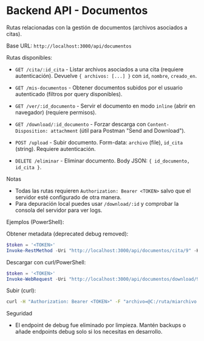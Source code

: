# Backend API - Documentos

Rutas relacionadas con la gestión de documentos (archivos asociados a citas).

Base URL: `http://localhost:3000/api/documentos`

Rutas disponibles:

- `GET /cita/:id_cita` - Listar archivos asociados a una cita (requiere autenticación). Devuelve `{ archivos: [...] }` con `id`, `nombre`, `creado_en`.

- `GET /mis-documentos` - Obtener documentos subidos por el usuario autenticado (filtros por query disponibles).

- `GET /ver/:id_documento` - Servir el documento en modo `inline` (abrir en navegador) (requiere permisos).

- `GET /download/:id_documento` - Forzar descarga con `Content-Disposition: attachment` (útil para Postman "Send and Download").

- `POST /upload` - Subir documento. Form-data: `archivo` (file), `id_cita` (string). Requiere autenticación.

- `DELETE /eliminar` - Eliminar documento. Body JSON: `{ id_documento, id_cita }`.

Notas
- Todas las rutas requieren `Authorization: Bearer <TOKEN>` salvo que el servidor esté configurado de otra manera.
- Para depuración local puedes usar `/download/:id` y comprobar la consola del servidor para ver logs.

Ejemplos (PowerShell):

Obtener metadata (deprecated debug removed):
```powershell
$token = '<TOKEN>'
Invoke-RestMethod -Uri "http://localhost:3000/api/documentos/cita/9" -Headers @{ Authorization = "Bearer $token" }
```

Descargar con curl/PowerShell:
```powershell
$token = '<TOKEN>'
Invoke-WebRequest -Uri "http://localhost:3000/api/documentos/download/9" -Headers @{ Authorization = "Bearer $token" } -OutFile "documento_9.bin"
```

Subir (curl):
```bash
curl -H "Authorization: Bearer <TOKEN>" -F "archivo=@C:/ruta/miarchivo.pdf" -F "id_cita=9" http://localhost:3000/api/documentos/upload
```

Seguridad
- El endpoint de debug fue eliminado por limpieza. Mantén backups o añade endpoints debug solo si los necesitas en desarrollo.
